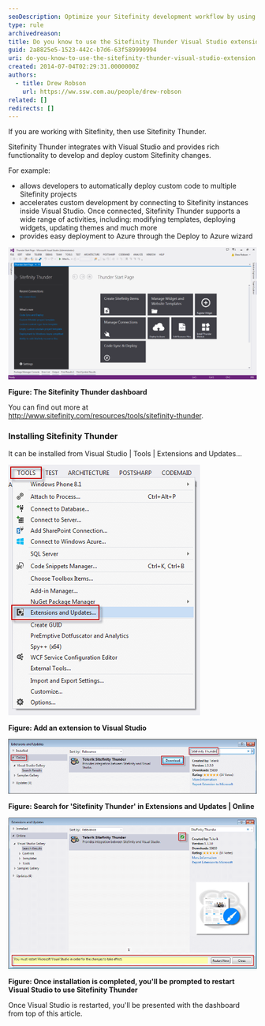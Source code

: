 ```yaml
---
seoDescription: Optimize your Sitefinity development workflow by using Thunder, a Visual Studio extension that streamlines custom code deployment and connection to multiple projects.
type: rule
archivedreason:
title: Do you know to use the Sitefinity Thunder Visual Studio extension?
guid: 2a8825e5-1523-442c-b7d6-63f589990994
uri: do-you-know-to-use-the-sitefinity-thunder-visual-studio-extension
created: 2014-07-04T02:29:31.0000000Z
authors:
  - title: Drew Robson
    url: https://ww.ssw.com.au/people/drew-robson
related: []
redirects: []
---
```


If you are working with Sitefinity, then use Sitefinity Thunder.

<!--endintro-->

Sitefinity Thunder integrates with Visual Studio and provides rich functionality to develop and deploy custom Sitefinity changes.

For example:

- allows developers to automatically deploy custom code to multiple Sitefinity projects
- accelerates custom development by connecting to Sitefinity instances inside Visual Studio. Once connected, Sitefinity Thunder supports a wide range of activities, including: modifying templates, deploying widgets, updating themes and much more
- provides easy deployment to Azure through the Deploy to Azure wizard

![](4-07-2014-1-08-52-PM-compressor.png)

**Figure: The Sitefinity Thunder dashboard**

You can find out more at http://www.sitefinity.com/resources/tools/sitefinity-thunder.

### Installing Sitefinity Thunder

It can be installed from Visual Studio | Tools | Extensions and Updates...

![](4-07-2014-12-35-25-PM-compressor.png)

**Figure: Add an extension to Visual Studio**

![](4-07-2014-12-52-20-PM-compressor.png)

**Figure: Search for 'Sitefinity Thunder' in Extensions and Updates | Online**

![](4-07-2014-12-58-32-PM-compressor.png)

**Figure: Once installation is completed, you'll be prompted to restart Visual Studio to use Sitefinity Thunder**

Once Visual Studio is restarted, you'll be presented with the dashboard from top of this article.
